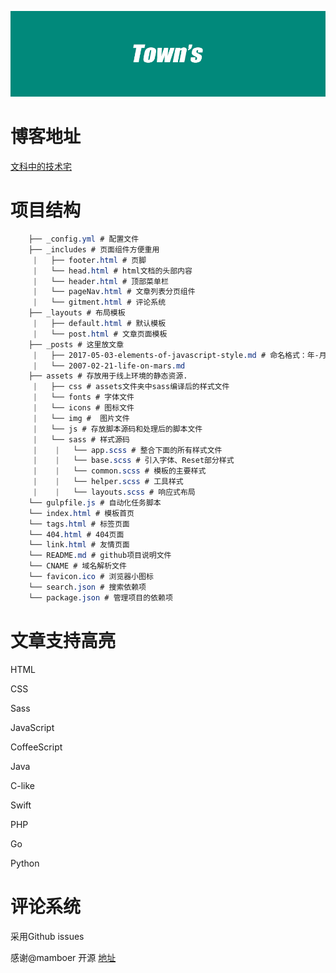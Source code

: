 ![](/town.jpg)

# 博客地址

[文科中的技术宅](https://townwang.com/)


# 项目结构 
```css
    ├── _config.yml # 配置文件
    ├── _includes # 页面组件方便重用
     |   ├── footer.html # 页脚
     |   └── head.html # html文档的头部内容
     |   └── header.html # 顶部菜单栏
     |   └── pageNav.html # 文章列表分页组件
     |   └── gitment.html # 评论系统
    ├── _layouts # 布局模板
     |   ├── default.html # 默认模板
     |   └── post.html # 文章页面模板
    ├── _posts # 这里放文章
     |   ├── 2017-05-03-elements-of-javascript-style.md # 命名格式：年-月-日-文章标题.md
     |   └── 2007-02-21-life-on-mars.md
    ├── assets # 存放用于线上环境的静态资源.
     |   ├── css # assets文件夹中sass编译后的样式文件
     |   └── fonts # 字体文件
     |   └── icons # 图标文件
     |   └── img #  图片文件
     |   └── js # 存放脚本源码和处理后的脚本文件
     |   └── sass # 样式源码
     |    |   └── app.scss # 整合下面的所有样式文件
     |    |   └── base.scss # 引入字体、Reset部分样式
     |    |   └── common.scss # 模板的主要样式
     |    |   └── helper.scss # 工具样式
     |    |   └── layouts.scss # 响应式布局
    └── gulpfile.js # 自动化任务脚本
    └── index.html # 模板首页
    └── tags.html # 标签页面
    └── 404.html # 404页面
    └── link.html # 友情页面
    └── README.md # github项目说明文件
    └── CNAME # 域名解析文件
    └── favicon.ico # 浏览器小图标
    └── search.json # 搜索依赖项
    └── package.json # 管理项目的依赖项
```
#  文章支持高亮 

HTML

CSS

Sass

JavaScript

CoffeeScript

Java

C-like

Swift

PHP

Go

Python

# 评论系统

采用Github issues 

感谢@mamboer 开源 [地址](https://github.com/gitalk/gitalk)




